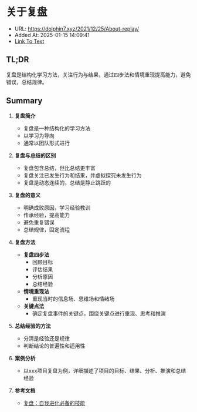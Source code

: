 # 关于复盘
- URL: https://dolphin7.xyz/2021/12/25/About-replay/
- Added At: 2025-01-15 14:09:41
- [Link To Text](2025-01-15-关于复盘_raw.md)

## TL;DR
复盘是结构化学习方法，关注行为与结果，通过四步法和情境重现提高能力，避免错误，总结规律。

## Summary
1. **复盘简介**
   - 复盘是一种结构化的学习方法
   - 以学习为导向
   - 通常以团队形式进行

2. **复盘与总结的区别**
   - 复盘包含总结，但比总结更丰富
   - 复盘关注已发生行为和结果，并虚拟探究未发生行为
   - 复盘是动态连续的，总结是静止跳跃的

3. **复盘的意义**
   - 明确成败原因，学习经验教训
   - 传承经验，提高能力
   - 避免重复错误
   - 总结规律，固定流程

4. **复盘方法**
   - **复盘四步法**
     - 回顾目标
     - 评估结果
     - 分析原因
     - 总结经验
   - **情境重现法**
     - 重现当时的信息场、思维场和情绪场
   - **关键点法**
     - 确定复盘事件的关键点，围绕关键点进行重现、思考和推演

5. **总结经验的方法**
   - 分清是经验还是规律
   - 判断结论的普遍性和适用性

6. **案例分析**
   - 以xxx项目复盘为例，详细描述了项目的目标、结果、分析、推演和总结经验

7. **参考文档**
   - [复盘：自我进化必备的技能](http://zhige.me/2020/01/18/2020/01/%E5%A4%8D%E7%9B%98%EF%BC%9A%E8%87%AA%E6%88%91%E8%BF%9B%E5%8C%96%E5%BF%85%E5%A4%87%E7%9A%84%E6%8A%80%E8%83%BD/)
